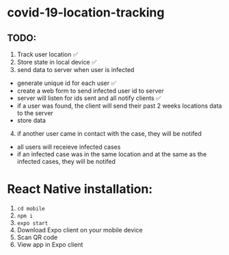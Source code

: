 # covid-19-location-tracking

## TODO:
1. Track user location ✅
2. Store state in local device ✅
3. send data to server when user is infected
  - generate unique id for each user ✅
  - create a web form to send infected user id to server
  - server will listen for ids sent and all notify clients ✅
  - if a user was found, the client will send their past 2 weeks locations data to the server
  - store data 
4. if another user came in contact with the case, they will be notifed
  - all users will receieve infected cases
  - if an infected case was in the same location and at the same as the infected cases, they will be notifed

# React Native installation:

1. ```cd mobile```
2. ```npm i```
3. ```expo start```
4. Download Expo client on your mobile device
5. Scan QR code
6. View app in Expo client
